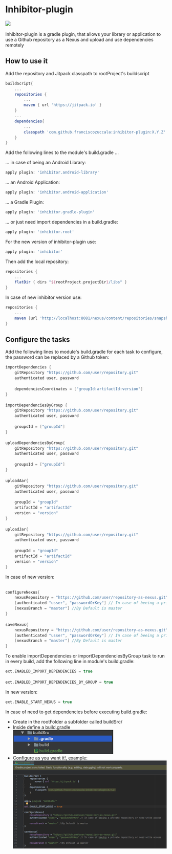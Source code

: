 # Inhibitor-plugin

[![](https://jitpack.io/v/franciscozuccala/inhibitor-plugin.svg)](https://jitpack.io/#franciscozuccala/inhibitor-plugin)

Inhibitor-plugin is a gradle plugin, that allows your library or application to use a Github repository
as a Nexus and upload and use dependencies remotely

## How to use it
Add the repository and Jitpack classpath to rootProject's buildscript
```gradle
buildScript{
    ...
    repositories {
        ...
        maven { url 'https://jitpack.io' }
    }
    ...
    dependencies{
        ...
        classpath 'com.github.franciscozuccala:inhibitor-plugin:X.Y.Z'
    }
}
```

Add the following lines to the module's build.gradle  ...

... in case of being an Android Library:
```gradle
apply plugin: 'inhibitor.android-library'
```

... an Android Application:
```gradle
apply plugin: 'inhibitor.android-application'
```

... a Gradle Plugin:
```gradle
apply plugin: 'inhibitor.gradle-plugin'
```

... or just need import dependencies in a build.gradle:
```gradle
apply plugin: 'inhibitor.root'
```

For the new version of inhibitor-plugin use:
```gradle
apply plugin: 'inhibitor'
```

Then add the local repository:
```gradle
repositories {
    ...
    flatDir { dirs "${rootProject.projectDir}/libs" }
}
```
In case of new inhibitor version use:
```gradle
repositories {
    ...
    maven {url 'http://localhost:8081/nexus/content/repositories/snapshots/'}
}
```

## Configure the tasks
Add the following lines to module's build.gradle for each task to configure, 
the password can be replaced by a Github token:

```gradle
importDependencies {
    gitRepository "https://github.com/user/repository.git"
    authenticated user, password

    dependenciesCoordinates = ["groupId:artifactId:version"]
}

importDependenciesByGroup {
    gitRepository "https://github.com/user/repository.git"
    authenticated user, password

    groupsId = ["groupId"]
}

uploadDependenciesByGroup{
    gitRepository "https://github.com/user/repository.git"
    authenticated user, password

    groupsId = ["groupId"]
}

uploadAar{
    gitRepository "https://github.com/user/repository.git"
    authenticated user, password

    groupId = "groupId"
    artifactId = "artifactId"
    version = "version"
}

uploadJar{
    gitRepository "https://github.com/user/repository.git"
    authenticated user, password

    groupId = "groupId"
    artifactId = "artifactId"
    version = "version"
}
```

In case of new version:
```gradle

configureNexus{
    nexusRepository = "https://github.com/user/repository-as-nexus.git"
    [authenticated "usser", "passwordOrKey"] // In case of beeing a private repository or need write access
    [nexusBranch = "master"] //By Default is master
}

saveNexus{
    nexusRepository = "https://github.com/user/repository-as-nexus.git"
    [authenticated "usser", "passwordOrKey"] // In case of beeing a private repository or need write access
    [nexusBranch = "master"] //By Default is master
}

```
To enable importDependencies or importDependenciesByGroup task to run in every build, add the following line
in module's build.gradle:
```gradle
ext.ENABLED_IMPORT_DEPENDENCIES = true

ext.ENABLED_IMPORT_DEPENDENCIES_BY_GROUP = true
```
In new version:
```gradle
ext.ENABLE_START_NEXUS = true
```
In case of need to get dependencies before executing build.gradle:
- Create in the rootFolder a subfolder called buildSrc/
- Inside define a build.gradle
![](docs/images/buildSrc-example.png?raw=true)
- Configure as you want it!, example:
![](docs/images/build.gradle-example.png?raw=true)

